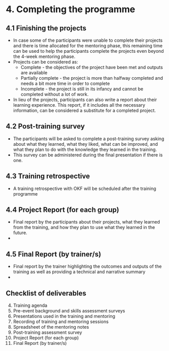 # 4. 	Completing the programme


## 4.1	Finishing the projects



* In case some of the participants were unable to complete their projects and there is time allocated for the mentoring phase, this remaining time can be used to help the participants complete the projects even beyond the 4-week mentoring phase.
* Projects can be considered as:
    * Complete - the objectives of the project have been met and outputs are available
    * Partially complete - the project is more than halfway completed and needs a bit more time in order to complete
    * Incomplete - the project is still in its infancy and cannot be completed without a lot of work.
* In lieu of the projects, participants can also write a report about their learning experience. This report, if it includes all the necessary information, can be considered a substitute for a completed project.


## 4.2	Post-training survey



* The participants will be asked to complete a post-training survey asking about what they learned, what they liked, what can be improved, and what they plan to do with the knowledge they learned in the training.
* This survey can be administered during the final presentation if there is one.


## 4.3	Training retrospective



* A training retrospective with OKF will be scheduled after the training programme


## 4.4	Project Report (for each group)



* Final report by the participants about their projects, what they learned from the training, and how they plan to use what they learned in the future.
*


## 4.5	Final Report (by trainer/s)



* Final report by the trainer highlighting the outcomes and outputs of the training as well as providing a technical and narrative summary
*


## Checklist of deliverables



4. Training agenda
5. Pre-event background and skills assessment surveys
6. Presentations used in the training and mentoring
7. Recording of training and mentoring sessions
8. Spreadsheet of the mentoring notes
9. Post-training assessment survey
10. Project Report (for each group)
11. Final Report (by trainer/s)
